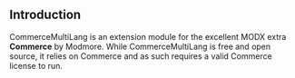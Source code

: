 Introduction
---
CommerceMultiLang is an extension module for the excellent MODX extra **Commerce** by Modmore.
While CommerceMultiLang is free and open source, it relies on Commerce and as such requires a valid Commerce license to run.

